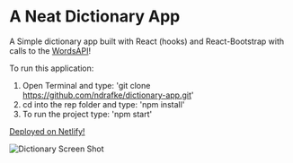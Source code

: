 # A Neat Dictionary App

A Simple dictionary app built with React (hooks) and React-Bootstrap with calls to the [WordsAPI](https://www.wordsapi.com/)!

To run this application:

1. Open Terminal and type: 'git clone https://github.com/ndrafke/dictionary-app.git'
2. cd into the rep folder and type: 'npm install'
3. To run the project type: 'npm start'

[Deployed on Netlify!](https://neat-dictionary.netlify.app/)

![Dictionary Screen Shot](https://i.imgur.com/5wabJVN.png?1)
